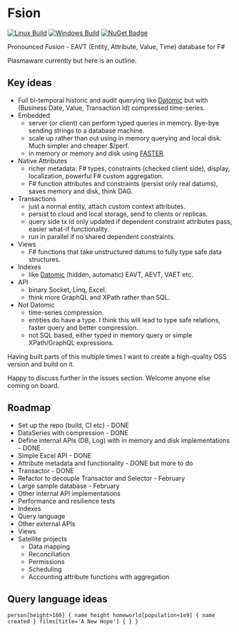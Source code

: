 # Fsion

[![Linux Build](https://travis-ci.org/AnthonyLloyd/Fsion.svg?branch=master)](https://travis-ci.org/AnthonyLloyd/Fsion)
[![Windows Build](https://ci.appveyor.com/api/projects/status/qcpmg6thnmwe09tn/branch/master?svg=true)](https://ci.appveyor.com/project/AnthonyLloyd/Fsion)
[![NuGet Badge](https://buildstats.info/nuget/Fsion)](https://www.nuget.org/packages/Fsion)

Pronounced *Fusion* - EAVT (Entity, Attribute, Value, Time) database for F#

Plasmaware currently but here is an outline.

## Key ideas

- Full bi-temporal historic and audit querying like [Datomic](https://www.datomic.com/) but with (Business Date, Value, Transaction Id) compressed time-series.
- Embedded
    - server (or client) can perform typed queries in memory. Bye-bye sending strings to a database machine.
    - scale up rather than out using in memory querying and local disk. Much simpler and cheaper $/perf.
    - in memory or memory and disk using [FASTER](https://github.com/Microsoft/FASTER).
- Native Attributes
    - richer metadata: F# types, constraints (checked client side), display, localization, powerful F# custom aggregation.
    - F# function attributes and constraints (persist only real datums), saves memory and disk, think DAG.
- Transactions
    - just a normal entity, attach custom context attributes.
    - persist to cloud and local storage, send to clients or replicas.
    - query side tx id only updated if dependent constraint attributes pass, easier what-if functionality.
    - run in parallel if no shared dependent constraints.
- Views
    - F# functions that take unstructured datums to fully type safe data structures.
- Indexes
    - like [Datomic](https://docs.datomic.com/cloud/query/raw-index-access.html) (hidden, automatic) EAVT, AEVT, VAET etc.
- API
    - binary Socket, Linq, Excel.
    - think more GraphQL and XPath rather than SQL.
- Not Datomic
    - time-series compression.
    - entities do have a type. I think this will lead to type safe relations, faster query and better compression.
    - not SQL based, either typed in memory query or simple XPath/GraphQL expressions.

Having built parts of this multiple times I want to create a high-quality OSS version and build on it.

Happy to discuss further in the issues section. Welcome anyone else coming on board.

## Roadmap

- Set up the repo (build, CI etc) - DONE
- DataSeries with compression - DONE
- Define internal APIs (DB, Log) with in memory and disk implementations - DONE
- Simple Excel API - DONE
- Attribute metadata and functionality - DONE but more to do
- Transactor - DONE
- Refactor to decouple Transactor and Selector - February
- Large sample database - February
- Other internal API implementations
- Performance and resilience tests
- Indexes
- Query language
- Other external APIs
- Views
- Satellite projects
    - Data mapping
    - Reconciliation
    - Permissions
    - Scheduling
    - Accounting attribute functions with aggregation
    
## Query language ideas

```
person[height>160] { name height homeworld[population<1e9] { name created } films[title='A New Hope'] { } }
```
